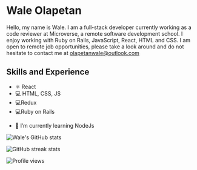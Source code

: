 # Wale Olapetan

Hello, my name is Wale. I am a full-stack developer currently working as a code reviewer at Microverse, a remote software development school. I enjoy working with Ruby on Rails, JavaScript, React, HTML and CSS. I am open to remote job opportunities, please take a look around and do not hesitate to contact me at olapetanwale@outlook.com

## Skills and Experience
* ⚛️ React
* 💻 HTML, CSS, JS
* 💻Redux
* 💻Ruby on Rails

- 🌱 I’m currently learning NodeJs 

![Wale's GitHub stats](https://github-readme-stats.vercel.app/api?username=wale-prog&show_icons=true)

![GitHub streak stats](https://streak-stats.demolab.com/?user=wale-prog)  

![Profile views](https://gpvc.arturio.dev/wale-prog)  
